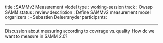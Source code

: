 title        : SAMMv2 Measurement Model
type         : working-session
track        : Owasp SAMM
status       : review
description  : Define SAMMv2 measurement model
organizers   :
    - Sebastien Deleersnyder
participants:

---

Discussion about measuring according to coverage vs. quality. How do we want to measure in SAMM 2.0?
